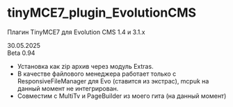 # tinyMCE7_plugin_EvolutionCMS
Плагин TinyMCE7 для Evolution CMS 1.4 и 3.1.х


30.05.2025 <br>
Beta 0.94

- Установка как zip архив через модуль Extras. <br>
- В качестве файлового менеджера работает только с ResponsiveFileManager для Evo (ставится из экстрас), mcpuk на данный момент не интегрирован. <br>
- Совместим с MultiTv и PageBuilder из моего гита (на данный момент) <br>
